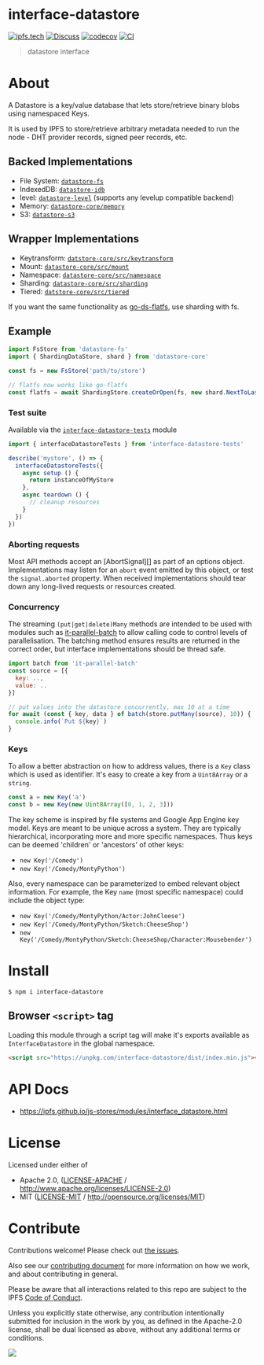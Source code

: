# interface-datastore

[![ipfs.tech](https://img.shields.io/badge/project-IPFS-blue.svg?style=flat-square)](https://ipfs.tech)
[![Discuss](https://img.shields.io/discourse/https/discuss.ipfs.tech/posts.svg?style=flat-square)](https://discuss.ipfs.tech)
[![codecov](https://img.shields.io/codecov/c/github/ipfs/js-stores.svg?style=flat-square)](https://codecov.io/gh/ipfs/js-stores)
[![CI](https://img.shields.io/github/actions/workflow/status/ipfs/js-stores/js-test-and-release.yml?branch=main\&style=flat-square)](https://github.com/ipfs/js-stores/actions/workflows/js-test-and-release.yml?query=branch%3Amain)

> datastore interface

# About

A Datastore is a key/value database that lets store/retrieve binary blobs using namespaced Keys.

It is used by IPFS to store/retrieve arbitrary metadata needed to run the node - DHT provider records, signed peer records, etc.

## Backed Implementations

- File System: [`datastore-fs`](https://github.com/ipfs/js-stores/tree/main/packages/datastore-fs)
- IndexedDB: [`datastore-idb`](https://github.com/ipfs/js-stores/blob/main/packages/datastore-idb)
- level: [`datastore-level`](https://github.com/ipfs/js-stores/tree/main/packages/datastore-level) (supports any levelup compatible backend)
- Memory: [`datastore-core/memory`](https://github.com/ipfs/js-stores/blob/main/packages/datastore-core/src/memory.ts)
- S3: [`datastore-s3`](https://github.com/ipfs/js-stores/tree/main/packages/datastore-s3)

## Wrapper Implementations

- Keytransform: [`datstore-core/src/keytransform`](https://github.com/ipfs/js-stores/blob/main/packages/datastore-core/src/keytransform.ts)
- Mount: [`datastore-core/src/mount`](https://github.com/ipfs/js-stores/blob/main/packages/datastore-core/src/mount.ts)
- Namespace: [`datastore-core/src/namespace`](https://github.com/ipfs/js-stores/blob/main/packages/datastore-core/src/namespace.ts)
- Sharding: [`datastore-core/src/sharding`](https://github.com/ipfs/js-stores/blob/main/packages/datastore-core/src/sharding.ts)
- Tiered: [`datstore-core/src/tiered`](https://github.com/ipfs/js-stores/blob/main/packages/datastore-core/src/tiered.ts)

If you want the same functionality as [go-ds-flatfs](https://github.com/ipfs/go-ds-flatfs), use sharding with fs.

## Example

```js
import FsStore from 'datastore-fs'
import { ShardingDataStore, shard } from 'datastore-core'

const fs = new FsStore('path/to/store')

// flatfs now works like go-flatfs
const flatfs = await ShardingStore.createOrOpen(fs, new shard.NextToLast(2))
```

### Test suite

Available via the [`interface-datastore-tests`](https://npmjs.com/package/interface-datastore-tests) module

```js
import { interfaceDatastoreTests } from 'interface-datastore-tests'

describe('mystore', () => {
  interfaceDatastoreTests({
    async setup () {
      return instanceOfMyStore
    },
    async teardown () {
      // cleanup resources
    }
  })
})
```

### Aborting requests

Most API methods accept an \[AbortSignal]\[] as part of an options object.  Implementations may listen for an `abort` event emitted by this object, or test the `signal.aborted` property. When received implementations should tear down any long-lived requests or resources created.

### Concurrency

The streaming `(put|get|delete)Many` methods are intended to be used with modules such as [it-parallel-batch](https://www.npmjs.com/package/it-parallel-batch) to allow calling code to control levels of parallelisation.  The batching method ensures results are returned in the correct order, but interface implementations should be thread safe.

```js
import batch from 'it-parallel-batch'
const source = [{
  key: ..,
  value: ..
}]

// put values into the datastore concurrently, max 10 at a time
for await (const { key, data } of batch(store.putMany(source), 10)) {
  console.info(`Put ${key}`)
}
```

### Keys

To allow a better abstraction on how to address values, there is a `Key` class which is used as identifier. It's easy to create a key from a `Uint8Array` or a `string`.

```js
const a = new Key('a')
const b = new Key(new Uint8Array([0, 1, 2, 3]))
```

The key scheme is inspired by file systems and Google App Engine key model. Keys are meant to be unique across a system. They are typically hierarchical, incorporating more and more specific namespaces. Thus keys can be deemed 'children' or 'ancestors' of other keys:

- `new Key('/Comedy')`
- `new Key('/Comedy/MontyPython')`

Also, every namespace can be parameterized to embed relevant object information. For example, the Key `name` (most specific namespace) could include the object type:

- `new Key('/Comedy/MontyPython/Actor:JohnCleese')`
- `new Key('/Comedy/MontyPython/Sketch:CheeseShop')`
- `new Key('/Comedy/MontyPython/Sketch:CheeseShop/Character:Mousebender')`

# Install

```console
$ npm i interface-datastore
```

## Browser `<script>` tag

Loading this module through a script tag will make it's exports available as `InterfaceDatastore` in the global namespace.

```html
<script src="https://unpkg.com/interface-datastore/dist/index.min.js"></script>
```

# API Docs

- <https://ipfs.github.io/js-stores/modules/interface_datastore.html>

# License

Licensed under either of

- Apache 2.0, ([LICENSE-APACHE](LICENSE-APACHE) / <http://www.apache.org/licenses/LICENSE-2.0>)
- MIT ([LICENSE-MIT](LICENSE-MIT) / <http://opensource.org/licenses/MIT>)

# Contribute

Contributions welcome! Please check out [the issues](https://github.com/ipfs/js-stores/issues).

Also see our [contributing document](https://github.com/ipfs/community/blob/master/CONTRIBUTING_JS.md) for more information on how we work, and about contributing in general.

Please be aware that all interactions related to this repo are subject to the IPFS [Code of Conduct](https://github.com/ipfs/community/blob/master/code-of-conduct.md).

Unless you explicitly state otherwise, any contribution intentionally submitted for inclusion in the work by you, as defined in the Apache-2.0 license, shall be dual licensed as above, without any additional terms or conditions.

[![](https://cdn.rawgit.com/jbenet/contribute-ipfs-gif/master/img/contribute.gif)](https://github.com/ipfs/community/blob/master/CONTRIBUTING.md)
